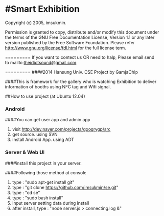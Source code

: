 #Smart Exhibition
=========

Copyright (c) 2005, imsukmin.

Permission is granted to copy, distribute and/or modify this document under the terms of the GNU Free Documentation License, Version 1.1 or any later version published by the Free Software Foundation. Please refer http://www.gnu.org/license/fdl.html for the full license term.

=========
If you want to contect us OR need to halp, Please email send to mailto:theidiotsound@gmail.com

=========
####2014 Hansung Univ. CSE Project by GamjaChip

####This is framework for the gallery who is watching Exhibition to deliver information of booths using NFC tag and Wifi signal.

##How to use project (at Ubuntu 12.04)

### Android 

####You can get user app and admin app

1. visit http://dev.naver.com/projects/googrygp/src
2. get source. using SVN
3. install Android App. using ADT

### Server & Web UI

####install this project in your server.

####Following those method at console

1. type : "sudo apt-get install git"
2. type : "git clone https://github.com/imsukmin/se.git"
3. type : "cd se"
4. type : "sudo bash install"
5. input server setting data during install
6. after install, type : "node server.js > connecting.log &"
